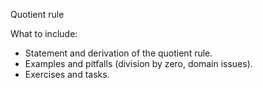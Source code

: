 Quotient rule

What to include:
- Statement and derivation of the quotient rule.
- Examples and pitfalls (division by zero, domain issues).
- Exercises and tasks.
